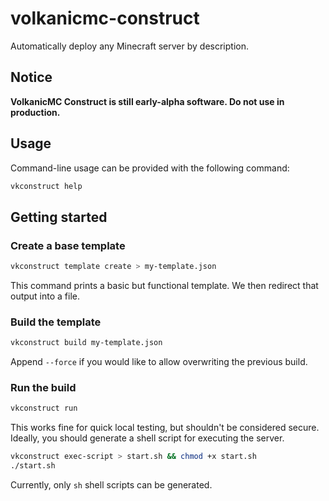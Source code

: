 # volkanicmc-construct

Automatically deploy any Minecraft server by description.

## Notice
**VolkanicMC Construct is still early-alpha software. Do not use in production.**

## Usage
Command-line usage can be provided with the following command:
```sh
vkconstruct help
```

## Getting started

### Create a base template
```sh
vkconstruct template create > my-template.json
```

This command prints a basic but functional template. We then redirect that output into a file.

### Build the template
```sh
vkconstruct build my-template.json
```

Append `--force` if you would like to allow overwriting the previous build.

### Run the build
```sh
vkconstruct run
```

This works fine for quick local testing, but shouldn't be considered secure. Ideally, you should generate a shell script for executing the server.

```sh
vkconstruct exec-script > start.sh && chmod +x start.sh
./start.sh
```

Currently, only `sh` shell scripts can be generated.
